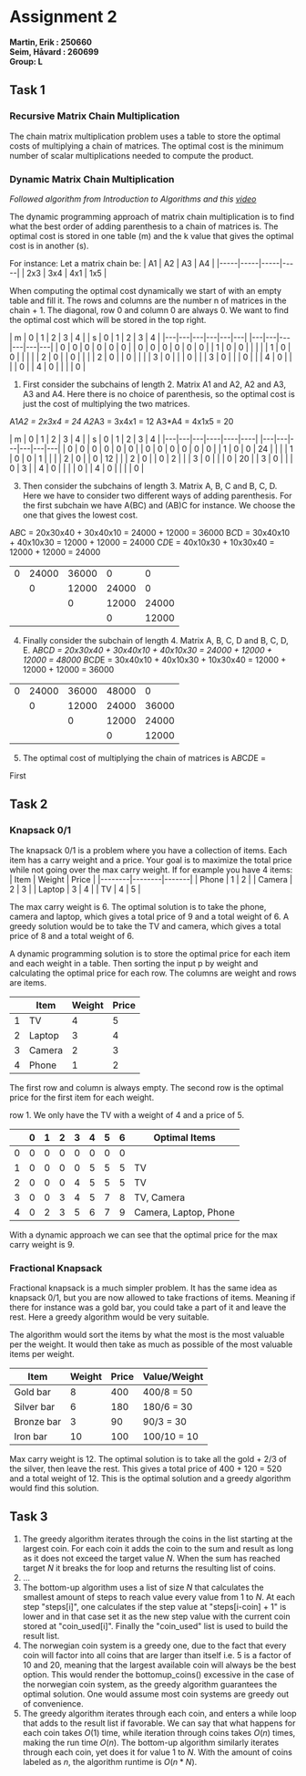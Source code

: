
# Assignment 2

**Martin, Erik : 250660**  
**Seim, Håvard : 260699**  
**Group: L**  


## Task 1
### Recursive Matrix Chain Multiplication
The chain matrix multiplication problem uses a table to store the optimal costs of multiplying a chain of matrices. The optimal cost is the minimum number of scalar multiplications needed to compute the product.

### Dynamic Matrix Chain Multiplication
*Followed algorithm from *Introduction to Algorithms* and this [video](https://www.youtube.com/watch?v=eKkXU3uu2zk)*

The dynamic programming approach of matrix chain multiplication is to find what the 
best order of adding parenthesis to a chain of matrices is. The optimal cost is stored
in one table (m) and the k value that gives the optimal cost is in another (s).


For instance:
Let a matrix chain be:
| A1  | A2  | A3  | A4  |
|-----|-----|-----|-----|
| 2x3 | 3x4 | 4x1 | 1x5 |


When computing the optimal cost dynamically we start of with an empty table and fill it.
The rows and columns are the number n of matrices in the chain + 1. The diagonal, row 0 and 
column 0 are always 0. We want to find the optimal cost which will be stored in the top right.


| m | 0 | 1 | 2 | 3 | 4 |  | s | 0 | 1 | 2 | 3 | 4 |
|---|---|---|---|---|---|  |---|---|---|---|---|---|
| 0 | 0 | 0 | 0 | 0 | 0 |  | 0 | 0 | 0 | 0 | 0 | 0 |
| 1 | 0 | 0 |   |   |   |  | 1 | 0 | 0 |   |   |   |
| 2 | 0 |   | 0 |   |   |  | 2 | 0 |   | 0 |   |   |
| 3 | 0 |   |   | 0 |   |  | 3 | 0 |   |   | 0 |   |
| 4 | 0 |   |   |   | 0 |  | 4 | 0 |   |   |   | 0 |

1. First consider the subchains of length 2. Matrix A1 and A2, A2 and A3, A3 and A4.
Here there is no choice of parenthesis, so the optimal cost is just the cost of
multiplying the two matrices.

A1*A2 = 2x3x4 = 24
A2*A3 = 3x4x1 = 12
A3*A4 = 4x1x5 = 20

| m | 0 | 1 | 2  | 3  | 4  |  | s | 0 | 1 | 2 | 3 | 4 |
|---|---|---|----|----|----|  |---|---|---|---|---|---|
| 0 | 0 | 0 | 0  | 0  | 0  |  | 0 | 0 | 0 | 0 | 0 | 0 |
| 1 | 0 | 0 | 24 |    |    |  | 1 | 0 | 0 | 1 |   |   |
| 2 | 0 |   | 0  | 12 |    |  | 2 | 0 |   | 0 | 2 |   |
| 3 | 0 |   |    | 0  | 20 |  | 3 | 0 |   |   | 0 | 3 |
| 4 | 0 |   |    |    | 0  |  | 4 | 0 |   |   |   | 0 |


3. Then consider the subchains of length 3. Matrix A, B, C and B, C, D.
Here we have to consider two different ways of adding parenthesis. For the first
subchain we have A(BC) and (AB)C for instance. We choose the one that gives the
lowest cost.


A*B*C = 20x30x40 + 30x40x10 = 24000 + 12000 = 36000
B*C*D = 30x40x10 + 40x10x30 = 12000 + 12000 = 24000
C*D*E = 40x10x30 + 10x30x40 = 12000 + 12000 = 24000

|   |       |       |       |       |
|---|-------|-------|-------|-------|
| 0 | 24000 | 36000 | 0     | 0     |
|   | 0     | 12000 | 24000 | 0     |
|   |       | 0     | 12000 | 24000 |
|   |       |       | 0     | 12000 |

4. Finally consider the subchain of length 4. Matrix A, B, C, D and B, C, D, E.
A*B*C*D = 20x30x40 + 30x40x10 + 40x10x30 = 24000 + 12000 + 12000 = 48000
B*C*D*E = 30x40x10 + 40x10x30 + 10x30x40 = 12000 + 12000 + 12000 = 36000

|   |       |       |       |       |
|---|-------|-------|-------|-------|
| 0 | 24000 | 36000 | 48000 | 0     |
|   | 0     | 12000 | 24000 | 36000 |
|   |       | 0     | 12000 | 24000 |
|   |       |       | 0     | 12000 |

5. The optimal cost of multiplying the chain of matrices is
A*B*C*D*E = 


First 

## Task 2
### Knapsack 0/1
The knapsack 0/1 is a problem where you have a collection of items. Each item has a carry weight and a price. Your goal is to maximize the total price while not going over the max carry
weight. If for example you have 4 items:
| Item   | Weight | Price |
|--------|--------|-------|
| Phone  | 1      | 2     |
| Camera | 2      | 3     |
| Laptop | 3      | 4     |
| TV     | 4      | 5     |

The max carry weight is 6. The optimal solution is to take the phone, camera and laptop, which gives a total price of 9 and a total weight of 6. A greedy solution would be to take the TV and camera, which gives a total price of 8 and a total weight of 6. 

A dynamic programming solution is to store the optimal price for each item and each weight in a table. Then sorting the input p by weight and calculating the optimal price for each row.
The columns are weight and rows are items.

|   | Item   | Weight | Price |
|---|--------|--------|-------|
| 1 | TV     | 4      | 5     |
| 2 | Laptop | 3      | 4     |
| 3 | Camera | 2      | 3     |
| 4 | Phone  | 1      | 2     |

The first row and column is always empty. The second row is the optimal price for the first item for each weight.

row 1. We only have the TV with a weight of 4 and a price of 5.


|   | 0 | 1 | 2 | 3 | 4 | 5 | 6 | Optimal Items         |
|---|---|---|---|---|---|---|---|-----------------------|
| 0 | 0 | 0 | 0 | 0 | 0 | 0 | 0 |                       |
| 1 | 0 | 0 | 0 | 0 | 5 | 5 | 5 | TV                    |
| 2 | 0 | 0 | 0 | 4 | 5 | 5 | 5 | TV                    |
| 3 | 0 | 0 | 3 | 4 | 5 | 7 | 8 | TV, Camera            |
| 4 | 0 | 2 | 3 | 5 | 6 | 7 | 9 | Camera, Laptop, Phone |

With a dynamic approach we can see that the optimal price for the max carry weight is 9.

### Fractional Knapsack
Fractional knapsack is a much simpler problem. It has the same idea as knapsack 0/1, but you
are now allowed to take fractions of items. Meaning if there for instance was a gold bar, 
you could take a part of it and leave the rest. Here a greedy algorithm would be very suitable.

The algorithm would sort the items by what the most is the most valuable per the weight.
It would then take as much as possible of the most valuable items per weight.

| Item       | Weight | Price | Value/Weight |
|------------|--------|-------|--------------|
| Gold bar   | 8      | 400   | 400/8 = 50   |
| Silver bar | 6      | 180   | 180/6 = 30   |
| Bronze bar | 3      | 90    | 90/3 = 30    |
| Iron bar   | 10     | 100   | 100/10 = 10  |

Max carry weight is 12. The optimal solution is to take all the gold + 2/3 of the silver, then leave the rest. This gives a total price of 400 + 120 = 520 and a total weight of 12. This is the optimal solution and a greedy algorithm would find this solution.



## Task 3
1. The greedy algorithm iterates through the coins in the list starting at the largest coin. For each coin it adds the coin to the sum and result as long as it does not exceed the target value $N$. When the sum has reached target $N$ it breaks the for loop and returns the resulting list of coins.
2. ...
3. The bottom-up algorithm uses a list of size $N$ that calculates the smallest amount of steps to reach value every value from $1$ to $N$. At each step "steps[i]", one calculates if the step value at "steps[i-coin] + 1" is lower and in that case set it as the new step value with the current coin stored at "coin_used[i]". Finally the "coin_used" list is used to build the result list. 
4. The norwegian coin system is a greedy one, due to the fact that every coin will factor into all coins that are larger than itself i.e. 5 is a factor of 10 and 20, meaning that the largest available coin will always be the best option. This would render the bottomup_coins() excessive in the case of the norwegian coin system, as the greedy algorithm guarantees the optimal solution. One would assume most coin systems are greedy out of convenience.
5. The greedy algorithm iterates through each coin, and enters a while loop that adds to the result list if favorable. We can say that what happens for each coin takes $O(1)$ time, while iteration through coins takes $O(n)$ times, making the run time $O(n)$.
The bottom-up algorithm similarly iterates through each coin, yet does it for value $1$ to $N$. With the amount of coins labeled as $n$, the algorithm runtime is $O(n*N)$.